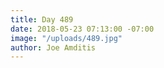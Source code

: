 ```yaml
---
title: Day 489
date: 2018-05-23 07:13:00 -07:00
image: "/uploads/489.jpg"
author: Joe Amditis
---
```



